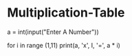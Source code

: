 # Multiplication-Table
a = int(input("Enter A Number"))

for i in range (1,11) 
    print(a, 'x', I, '=', a * i)
